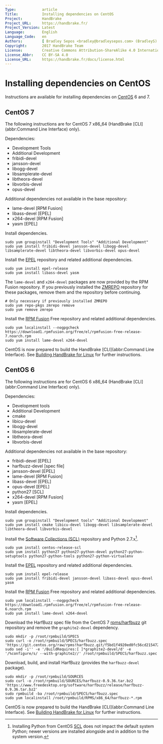 ```yaml
---
Type:            article
Title:           Installing dependencies on CentOS
Project:         HandBrake
Project_URL:     https://handbrake.fr/
Project_Version: Latest
Language:        English
Language_Code:   en
Authors:         [ Bradley Sepos <bradley@bradleysepos.com> (BradleyS) ]
Copyright:       2017 HandBrake Team
License:         Creative Commons Attribution-ShareAlike 4.0 International
License_Abbr:    CC BY-SA 4.0
License_URL:     https://handbrake.fr/docs/license.html
---
```


Installing dependencies on CentOS
=================================

Instructions are available for installing dependencies on [CentOS](https://centos.org) 6 and 7.

## CentOS 7

The following instructions are for CentOS 7 x86_64 (HandBrake [CLI](abbr:Command Line Interface) only).

Dependencies:

- Development Tools
- Additional Development
- fribidi-devel
- jansson-devel
- libogg-devel
- libsamplerate-devel
- libtheora-devel
- libvorbis-devel
- opus-devel

Additional dependencies not available in the base repository:

- lame-devel [RPM Fusion]
- libass-devel [EPEL]
- x264-devel [RPM Fusion]
- yasm [EPEL]

Install dependencies.

    sudo yum groupinstall "Development Tools" "Additional Development"
    sudo yum install fribidi-devel jansson-devel libogg-devel libsamplerate-devel libtheora-devel libvorbis-devel opus-devel

Install the [EPEL](https://fedoraproject.org/wiki/EPEL) repository and related additional dependencies.

    sudo yum install epel-release
    sudo yum install libass-devel yasm

The `lame-devel` and `x264-devel` packages are now provided by the RPM Fusion repository. If you previously installed the [ZMREPO](https://zmrepo.zoneminder.com) repository for these packages, remove them and the repository before continuing.

    # Only necessary if previously installed ZMREPO
    sudo yum repo-pkgs zmrepo remove
    sudo yum remove zmrepo

Install the [RPM Fusion](http://rpmfusion.org) Free repository and related additional dependencies.

    sudo yum localinstall --nogpgcheck https://download1.rpmfusion.org/free/el/rpmfusion-free-release-7.noarch.rpm
    sudo yum install lame-devel x264-devel

CentOS is now prepared to build the HandBrake [CLI](abbr:Command Line Interface). See [Building HandBrake for Linux](build-linux.html) for further instructions.

## CentOS 6

The following instructions are for CentOS 6 x86_64 (HandBrake [CLI](abbr:Command Line Interface) only).

Dependencies:

- Development tools
- Additional Development
- cmake
- libicu-devel
- libogg-devel
- libsamplerate-devel
- libtheora-devel
- libvorbis-devel

Additional dependencies not available in the base repository:

- fribidi-devel [EPEL]
- harfbuzz-devel [spec file]
- jansson-devel [EPEL]
- lame-devel [RPM Fusion]
- libass-devel [EPEL]
- opus-devel [EPEL]
- python27 [SCL]
- x264-devel [RPM Fusion]
- yasm [EPEL]

Install dependencies.

    sudo yum groupinstall "Development tools" "Additional Development"
    sudo yum install cmake libicu-devel libogg-devel libsamplerate-devel libtheora-devel libvorbis-devel

Install the [Software Collections (SCL)](https://wiki.centos.org/AdditionalResources/Repositories/SCL) repository and Python 2.7.x[^python-centos-6].

    sudo yum install centos-release-scl
    sudo yum install python27 python27-python-devel python27-python-setuptools python27-python-tools python27-python-virtualenv

Install the [EPEL](https://fedoraproject.org/wiki/EPEL) repository and related additional dependencies.

    sudo yum install epel-release
    sudo yum install fribidi-devel jansson-devel libass-devel opus-devel yasm

Install the [RPM Fusion](http://rpmfusion.org) Free repository and related additional dependencies.

    sudo yum localinstall --nogpgcheck https://download1.rpmfusion.org/free/el/rpmfusion-free-release-6.noarch.rpm
    sudo yum install lame-devel x264-devel

Download the HarfBuzz spec file from the CentOS 7 [rpms/harfbuzz](https://git.centos.org/summary/rpms!harfbuzz.git) git repository and remove the `graphite2-devel` dependency.

    sudo mkdir -p /root/rpmbuild/SPECS
    sudo curl -o /root/rpmbuild/SPECS/harfbuzz.spec 'https://git.centos.org/raw/rpms!harfbuzz.git/f5bd1f4920ed0fc56cd21547294f7c34deeb4e4f/SPECS!harfbuzz.spec'
    sudo sed -i'' -e '/BuildRequires:[ ]*graphite2-devel/d' -e '/%configure/s/ --with-graphite2//' /root/rpmbuild/SPECS/harfbuzz.spec

Download, build, and install HarfBuzz (provides the `harfbuzz-devel` package).

    sudo mkdir -p /root/rpmbuild/SOURCES
    sudo curl -o /root/rpmbuild/SOURCES/harfbuzz-0.9.36.tar.bz2 'https://www.freedesktop.org/software/harfbuzz/release/harfbuzz-0.9.36.tar.bz2'
    sudo rpmbuild -ba /root/rpmbuild/SPECS/harfbuzz.spec
    sudo yum localinstall /root/rpmbuild/RPMS/x86_64/harfbuzz-*.rpm

CentOS is now prepared to build the HandBrake [CLI](abbr:Command Line Interface). See [Building HandBrake for Linux](build-linux.html) for further instructions.

[^python-centos-6]: Installing Python from CentOS [SCL](https://wiki.centos.org/AdditionalResources/Repositories/SCL) does not impact the default system Python; newer versions are installed alongside and in addition to the system version.
